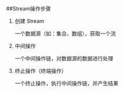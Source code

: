 ##Stream操作步骤
1. 创建 Stream
	
	一个数据源（如：集合、数组），获取一个流

2. 中间操作

	一个中间操作链，对数据源的数据进行处理

3. 终止操作（终端操作）
	
	一个终止操作，执行中间操作链，并产生结果